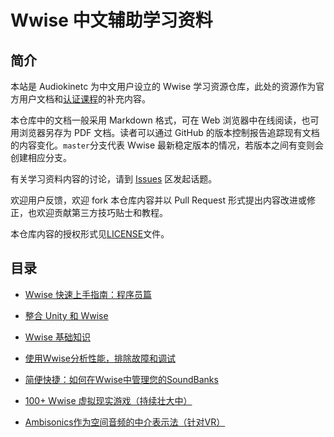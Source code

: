 # Wwise 中文辅助学习资料

## 简介

本站是 Audiokinetc 为中文用户设立的 Wwise 学习资源仓库，此处的资源作为官方用户文档和[认证课程](https://www.audiokinetic.com/learn/certification/)的补充内容。

本仓库中的文档一般采用 Markdown 格式，可在 Web 浏览器中在线阅读，也可用浏览器另存为 PDF 文档。读者可以通过 GitHub 的版本控制报告追踪现有文档的内容变化。`master`分支代表 Wwise 最新稳定版本的情况，若版本之间有变则会创建相应分支。

有关学习资料内容的讨论，请到 [Issues](https://github.com/akchina/learnwwisecn/issues) 区发起话题。

欢迎用户反馈，欢迎 fork 本仓库内容并以 Pull Request 形式提出内容改进或修正，也欢迎贡献第三方技巧贴士和教程。

本仓库内容的授权形式见[LICENSE](https://github.com/akchina/learnwwisecn/blob/master/LICENSE)文件。

## 目录

* [Wwise 快速上手指南：程序员篇](https://github.com/akchina/learnwwisecn/blob/master/WwiseQuickStart_Programmers.md)
* [整合 Unity 和 Wwise](https://github.com/akchina/learnwwisecn/blob/master/WwiseUnityTutorial_ahodge/WwiseQuickStartForUnity.md)
* [Wwise 基础知识](https://github.com/akchina/learnwwisecn/tree/master/WwiseFundamentals)
* [使用Wwise分析性能，排除故障和调试](https://github.com/akchina/learnwwisecn/blob/master/ProfilingTroubleshootingandDebuggingUsingWwise/使用Wwise分析性能，排除故障和调试.md)
* [简便快捷：如何在Wwise中管理您的SoundBanks](https://github.com/akchina/learnwwisecn/blob/master/QuickAndEasy_HowToManageYourSoundBanksInWwise/QuickAndEasy_HowToManageYourSoundBanksInWwise.md)
* [100+ Wwise 虚拟现实游戏（持续壮大中）](https://github.com/akchina/learnwwisecn/blob/master/100%2B%20Wwise%20Virtual%20Reality%20Games%20(and%20counting...)/100%2Bwwise-vr-games.md)

* [Ambisonics作为空间音频的中介表示法（针对VR）](https://github.com/akchina/learnwwisecn/blob/master/Ambisonics%20as%20an%20Intermediate%20Spatial%20Representation%20(for%20VR)/Ambisonics%20as%20an%20Intermediate%20Spatial%20Representation%20(for%20VR).md)

